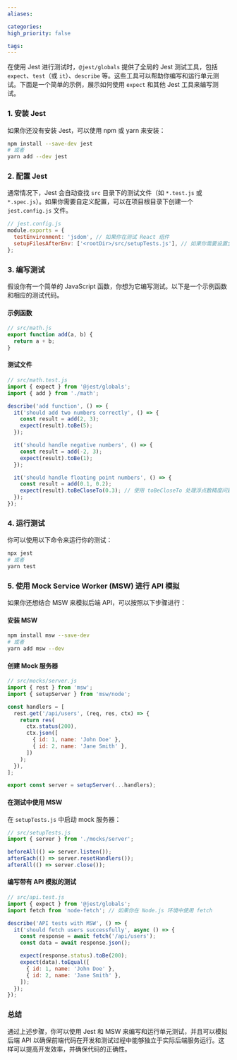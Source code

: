 ```yaml
---
aliases: 

categories: 
high_priority: false

tags:
---
```

在使用 Jest 进行测试时，`@jest/globals` 提供了全局的 Jest 测试工具，包括 `expect`、`test`（或 `it`）、`describe` 等。这些工具可以帮助你编写和运行单元测试。下面是一个简单的示例，展示如何使用 `expect` 和其他 Jest 工具来编写测试。

### 1. 安装 Jest

如果你还没有安装 Jest，可以使用 npm 或 yarn 来安装：

```bash
npm install --save-dev jest
# 或者
yarn add --dev jest
```

### 2. 配置 Jest

通常情况下，Jest 会自动查找 `src` 目录下的测试文件（如 `*.test.js` 或 `*.spec.js`）。如果你需要自定义配置，可以在项目根目录下创建一个 `jest.config.js` 文件。

```javascript
// jest.config.js
module.exports = {
  testEnvironment: 'jsdom', // 如果你在测试 React 组件
  setupFilesAfterEnv: ['<rootDir>/src/setupTests.js'], // 如果你需要设置全局的测试环境
};
```

### 3. 编写测试

假设你有一个简单的 JavaScript 函数，你想为它编写测试。以下是一个示例函数和相应的测试代码。

#### 示例函数

```javascript
// src/math.js
export function add(a, b) {
  return a + b;
}
```

#### 测试文件

```javascript
// src/math.test.js
import { expect } from '@jest/globals';
import { add } from './math';

describe('add function', () => {
  it('should add two numbers correctly', () => {
    const result = add(2, 3);
    expect(result).toBe(5);
  });

  it('should handle negative numbers', () => {
    const result = add(-2, 3);
    expect(result).toBe(1);
  });

  it('should handle floating point numbers', () => {
    const result = add(0.1, 0.2);
    expect(result).toBeCloseTo(0.3); // 使用 toBeCloseTo 处理浮点数精度问题
  });
});
```

### 4. 运行测试

你可以使用以下命令来运行你的测试：

```bash
npx jest
# 或者
yarn test
```

### 5. 使用 Mock Service Worker (MSW) 进行 API 模拟

如果你还想结合 MSW 来模拟后端 API，可以按照以下步骤进行：

#### 安装 MSW

```bash
npm install msw --save-dev
# 或者
yarn add msw --dev
```

#### 创建 Mock 服务器

```javascript
// src/mocks/server.js
import { rest } from 'msw';
import { setupServer } from 'msw/node';

const handlers = [
  rest.get('/api/users', (req, res, ctx) => {
    return res(
      ctx.status(200),
      ctx.json([
        { id: 1, name: 'John Doe' },
        { id: 2, name: 'Jane Smith' },
      ])
    );
  }),
];

export const server = setupServer(...handlers);
```

#### 在测试中使用 MSW

在 `setupTests.js` 中启动 mock 服务器：

```javascript
// src/setupTests.js
import { server } from './mocks/server';

beforeAll(() => server.listen());
afterEach(() => server.resetHandlers());
afterAll(() => server.close());
```

#### 编写带有 API 模拟的测试

```javascript
// src/api.test.js
import { expect } from '@jest/globals';
import fetch from 'node-fetch'; // 如果你在 Node.js 环境中使用 fetch

describe('API tests with MSW', () => {
  it('should fetch users successfully', async () => {
    const response = await fetch('/api/users');
    const data = await response.json();

    expect(response.status).toBe(200);
    expect(data).toEqual([
      { id: 1, name: 'John Doe' },
      { id: 2, name: 'Jane Smith' },
    ]);
  });
});
```

### 总结

通过上述步骤，你可以使用 Jest 和 MSW 来编写和运行单元测试，并且可以模拟后端 API 以确保前端代码在开发和测试过程中能够独立于实际后端服务运行。这样可以提高开发效率，并确保代码的正确性。
